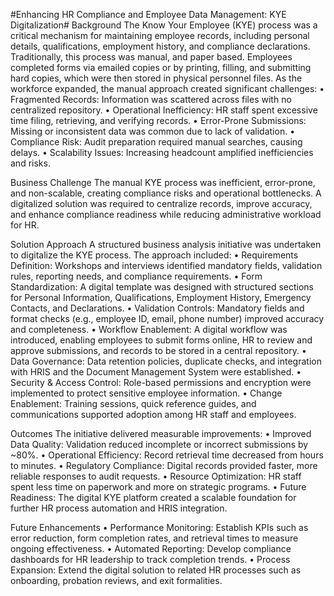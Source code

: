 #Enhancing HR Compliance and Employee Data Management: KYE Digitalization#
Background
The Know Your Employee (KYE) process was a critical mechanism for maintaining employee records, including personal details, qualifications, employment history, and compliance declarations. Traditionally, this process was manual, and paper based. Employees completed forms via emailed copies or by printing, filling, and submitting hard copies, which were then stored in physical personnel files.
As the workforce expanded, the manual approach created significant challenges:
•	Fragmented Records: Information was scattered across files with no centralized repository.
•	Operational Inefficiency: HR staff spent excessive time filing, retrieving, and verifying records.
•	Error-Prone Submissions: Missing or inconsistent data was common due to lack of validation.
•	Compliance Risk: Audit preparation required manual searches, causing delays.
•	Scalability Issues: Increasing headcount amplified inefficiencies and risks.

Business Challenge
The manual KYE process was inefficient, error-prone, and non-scalable, creating compliance risks and operational bottlenecks. A digitalized solution was required to centralize records, improve accuracy, and enhance compliance readiness while reducing administrative workload for HR.

Solution Approach
A structured business analysis initiative was undertaken to digitalize the KYE process. The approach included:
•	Requirements Definition: Workshops and interviews identified mandatory fields, validation rules, reporting needs, and compliance requirements.
•	Form Standardization: A digital template was designed with structured sections for Personal Information, Qualifications, Employment History, Emergency Contacts, and Declarations.
•	Validation Controls: Mandatory fields and format checks (e.g., employee ID, email, phone number) improved accuracy and completeness.
•	Workflow Enablement: A digital workflow was introduced, enabling employees to submit forms online, HR to review and approve submissions, and records to be stored in a central repository.
•	Data Governance: Data retention policies, duplicate checks, and integration with HRIS and the Document Management System were established.
•	Security & Access Control: Role-based permissions and encryption were implemented to protect sensitive employee information.
•	Change Enablement: Training sessions, quick reference guides, and communications supported adoption among HR staff and employees.

Outcomes
The initiative delivered measurable improvements:
•	Improved Data Quality: Validation reduced incomplete or incorrect submissions by ~80%.
•	Operational Efficiency: Record retrieval time decreased from hours to minutes.
•	Regulatory Compliance: Digital records provided faster, more reliable responses to audit requests.
•	Resource Optimization: HR staff spent less time on paperwork and more on strategic programs.
•	Future Readiness: The digital KYE platform created a scalable foundation for further HR process automation and HRIS integration.

Future Enhancements
•	Performance Monitoring: Establish KPIs such as error reduction, form completion rates, and retrieval times to measure ongoing effectiveness.
•	Automated Reporting: Develop compliance dashboards for HR leadership to track completion trends.
•	Process Expansion: Extend the digital solution to related HR processes such as onboarding, probation reviews, and exit formalities.


